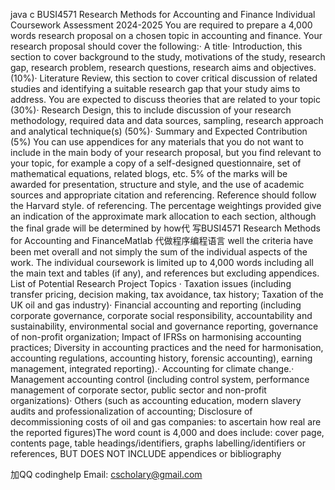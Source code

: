 java c BUSI4571 Research Methods for Accounting and Finance Individual Coursework Assessment 2024-2025 You are required to prepare a 4,000 words research proposal on a chosen topic in accounting and finance. Your research proposal should cover the following:· A title· Introduction, this section to cover background to the study, motivations of the study, research gap, research problem, research questions, research aims and objectives. (10%)· Literature Review, this section to cover critical discussion of related studies and identifying a suitable research gap that your study aims to address. You are expected to discuss theories that are related to your topic (30%)· Research Design, this to include discussion of your research methodology, required data and data sources, sampling, research approach and analytical technique(s) (50%)· Summary and Expected Contribution (5%) You can use appendices for any materials that you do not want to include in the main body of your research proposal, but you find relevant to your topic, for example a copy of a self-designed questionnaire, set of mathematical equations, related blogs, etc. 5% of the marks will be awarded for presentation, structure and style, and the use of academic sources and appropriate citation and referencing. Reference should follow the Harvard style. of referencing. The percentage weightings provided give an indication of the approximate mark allocation to each section, although the final grade will be determined by how代 写BUSI4571 Research Methods for Accounting and FinanceMatlab 代做程序编程语言 well the criteria have been met overall and not simply the sum of the individual aspects of the work. The individual coursework is limited up to 4,000 words including all the main text and tables (if any), and references but excluding appendices. List of Potential Research Project Topics · Taxation issues (including transfer pricing, decision making, tax avoidance, tax history; Taxation of the UK oil and gas industry)· Financial accounting and reporting (including corporate governance, corporate social responsibility, accountability and sustainability, environmental social and governance reporting, governance of non-profit organization; Impact of IFRSs on harmonising accounting practices; Diversity in accounting practices and the need for harmonisation, accounting regulations, accounting history, forensic accounting), earning management, integrated reporting).· Accounting for climate change.· Management accounting control (including control system, performance management of corporate sector, public sector and non-profit organizations)· Others (such as accounting education, modern slavery audits and professionalization of accounting; Disclosure of decommissioning costs of oil and gas companies: to ascertain how real are the reported figures)The word count is 4,000 and does include: cover page, contents page, table headings/identifiers, graphs labelling/identifiers or references, BUT DOES NOT INCLUDE appendices or bibliography

   加QQ codinghelp Email: cscholary@gmail.com
